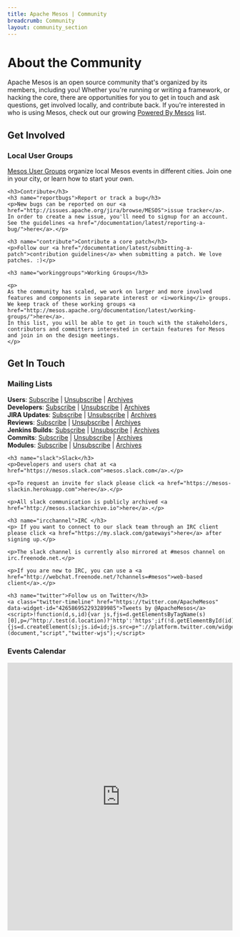 ```yaml
---
title: Apache Mesos | Community
breadcrumb: Community
layout: community_section
---
```


<h1>About the Community</h1>

<p>Apache Mesos is an open source community that's organized by its members, including you! Whether you're running or writing a framework, or hacking the core, there are opportunities for you to get in touch and ask questions, get involved locally, and contribute back. If you're interested in who is using Mesos, check out our growing <a href="/documentation/latest/powered-by-mesos/">Powered By Mesos</a> list.</p>

<div class="row-fluid">
  <div class="col-md-6">
    <h2>Get Involved</h2>
    <h3 name="meetup">Local User Groups</h3>
    <p><a href="user-groups/">Mesos User Groups</a> organize local Mesos events in different cities. Join one in your city, or learn how to start your own.</p>

    <h3>Contribute</h3>
    <h3 name="reportbugs">Report or track a bug</h3>
    <p>New bugs can be reported on our <a href="http://issues.apache.org/jira/browse/MESOS">issue tracker</a>. In order to create a new issue, you'll need to signup for an account. See the guidelines <a href="/documentation/latest/reporting-a-bug/">here</a>.</p>

    <h3 name="contribute">Contribute a core patch</h3>
    <p>Follow our <a href="/documentation/latest/submitting-a-patch">contribution guidelines</a> when submitting a patch. We love patches. :)</p>

    <h3 name="workinggroups">Working Groups</h3>

    <p>
    As the community has scaled, we work on larger and more involved features and components in separate interest or <i>working</i> groups.
    We keep track of these working groups <a href="http://mesos.apache.org/documentation/latest/working-groups/">here</a>.
    In this list, you will be able to get in touch with the stakeholders, contributors and committers interested in certain features for Mesos and join in on the design meetings.
    </p>

  </div>
  <div class="col-md-6">
    <h2>Get In Touch</h2>
    <h3 name="mailinglists">Mailing Lists</h3>
    <p><b>Users</b>: <a href="mailto:user-subscribe@mesos.apache.org?subject=Subscribe&body=Subscribe">Subscribe</a> | <a href="mailto:user-unsubscribe@mesos.apache.org?subject=Unsubscribe&body=Unsubscribe">Unsubscribe</a> | <a href="https://lists.apache.org/list.html?user@mesos.apache.org">Archives</a><br />
    <b>Developers</b>: <a href="mailto:dev-subscribe@mesos.apache.org?subject=Subscribe&body=Subscribe">Subscribe</a> | <a href="mailto:dev-unsubscribe@mesos.apache.org?subject=Unsubscribe&body=Unsubscribe">Unsubscribe</a> | <a href="https://lists.apache.org/list.html?dev@mesos.apache.org">Archives</a><br />
    <b>JIRA Updates</b>: <a href="mailto:issues-subscribe@mesos.apache.org?subject=Subscribe&body=Subscribe">Subscribe</a> | <a href="mailto:issues-unsubscribe@mesos.apache.org?subject=Unsubscribe&body=Unsubscribe">Unsubscribe</a> | <a href="https://lists.apache.org/list.html?issues@mesos.apache.org">Archives</a><br />
    <b>Reviews</b>: <a href="mailto:reviews-subscribe@mesos.apache.org?subject=Subscribe&body=Subscribe">Subscribe</a> | <a href="mailto:reviews-unsubscribe@mesos.apache.org?subject=Unsubscribe&body=Unsubscribe">Unsubscribe</a> | <a href="https://lists.apache.org/list.html?reviews@mesos.apache.org">Archives</a><br />
    <b>Jenkins Builds</b>: <a href="mailto:builds-subscribe@mesos.apache.org?subject=Subscribe&body=Subscribe">Subscribe</a> | <a href="mailto:builds-unsubscribe@mesos.apache.org?subject=Unsubscribe&body=Unsubscribe">Unsubscribe</a> | <a href="https://lists.apache.org/list.html?builds@mesos.apache.org">Archives</a><br />
    <b>Commits</b>: <a href="mailto:commits-subscribe@mesos.apache.org?subject=Subscribe&body=Subscribe">Subscribe</a> | <a href="mailto:commits-unsubscribe@mesos.apache.org?subject=Unsubscribe&body=Unsubscribe">Unsubscribe</a> | <a href="https://lists.apache.org/list.html?commits@mesos.apache.org">Archives</a><br />
    <b>Modules</b>: <a href="mailto:modules-subscribe@mesos.apache.org?subject=Subscribe&body=Subscribe">Subscribe</a> | <a href="mailto:modules-unsubscribe@mesos.apache.org?subject=Unsubscribe&body=Unsubscribe">Unsubscribe</a> | <a href="http://www.mail-archive.com/modules@mesos.apache.org/">Archives</a><br /></p>

    <h3 name="slack">Slack</h3>
    <p>Developers and users chat at <a href="https://mesos.slack.com">mesos.slack.com</a>.</p>

    <p>To request an invite for slack please click <a href="https://mesos-slackin.herokuapp.com">here</a>.</p>

    <p>All slack communication is publicly archived <a href="http://mesos.slackarchive.io">here</a>.</p>

    <h3 name="ircchannel">IRC </h3>
    <p> If you want to connect to our slack team through an IRC client please click <a href="https://my.slack.com/gateways">here</a> after signing up.</p>

    <p>The slack channel is currently also mirrored at #mesos channel on irc.freenode.net.</p>

    <p>If you are new to IRC, you can use a <a href="http://webchat.freenode.net/?channels=#mesos">web-based client</a>.</p>

    <h3 name="twitter">Follow us on Twitter</h3>
    <a class="twitter-timeline" href="https://twitter.com/ApacheMesos" data-widget-id="426586952293289985">Tweets by @ApacheMesos</a>
    <script>!function(d,s,id){var js,fjs=d.getElementsByTagName(s)[0],p=/^http:/.test(d.location)?'http':'https';if(!d.getElementById(id)){js=d.createElement(s);js.id=id;js.src=p+"://platform.twitter.com/widgets.js";fjs.parentNode.insertBefore(js,fjs);}}(document,"script","twitter-wjs");</script>

  </div>
  <div class="col-md-12">
    <h3 name="calendar">Events Calendar</h3>
    <iframe src="https://calendar.google.com/calendar/embed?src=2hecvndc0mnaqlir34cqnfvtak%40group.calendar.google.com" style="border: 0" width="100%" height="600" frameborder="0" scrolling="no"></iframe>
  </div>
</div>
